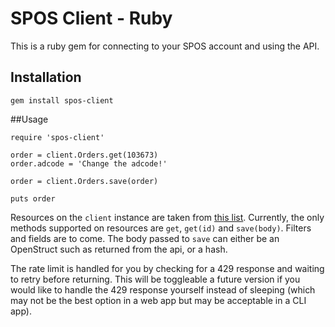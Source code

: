 # SPOS Client - Ruby

This is a ruby gem for connecting to your SPOS account and using the API. 

## Installation

```
gem install spos-client
```

##Usage

```
require 'spos-client'

order = client.Orders.get(103673)
order.adcode = 'Change the adcode!'

order = client.Orders.save(order)

puts order
```

Resources on the `client` instance are taken from [this list](https://github.com/SparkPay/rest-api/tree/master/resources). Currently, the only methods supported on resources are `get`, `get(id)` and `save(body)`. Filters and fields are to come. The body passed to `save` can either be an OpenStruct such as returned from the api, or a hash.

The rate limit is handled for you by checking for a 429 response and waiting to retry before returning. This will be toggleable a future version if you would like to handle the 429 response yourself instead of sleeping (which may not be the best option in a web app but may be acceptable in a CLI app).